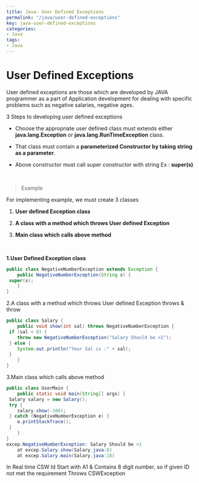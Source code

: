 ```yaml
---
title: Java- User Defined Exceptions
permalink: "/java/user-defined-exceptions"
key: java-user-defined-exceptions
categories:
- Java
tags:
- Java
---
```


User Defined Exceptions
==========================

User defined exceptions are those which are developed by JAVA programmer as a
part of Application development for dealing with specific problems such as
negative salaries, negative ages.

3 Steps to developing user defined exceptions

-   Choose the appropriate user defined class must extends either
    **java.lang.Exception** or **java.lang.RunTimeException** class.

-   That class must contain a **parameterized Constructor by taking string as a
    parameter**.

-   Above constructor must call super constructor with string Ex : **super(s)**
<br>

> Example

For implementing example, we must create 3 classes

1.  **User defined Exception class**

2.  **A class with a method which throws User defined Exception**

3.  **Main class which calls above method**

<br>

**1.User Defined Exception class**
```java
public class NegativeNumberException extends Exception {
	public NegativeNumberException(String s) {
 super(s);
	}
}
```

2.A class with a method which throws User defined Exception throws & throw
```java
public class Salary {
	public void show(int sal) throws NegativeNumberException {
 if (sal < 0) {
 	throw new NegativeNumberException("Salary Should be >1");
 } else {
 	System.out.println("Your Sal is :" + sal);
 }
	}
}
```



3.Main class which calls above method
```java
public class UserMain {
	public static void main(String[] args) {
 Salary salary = new Salary();
 try {
 	salary.show(-100);
 } catch (NegativeNumberException e) { 	 
 	e.printStackTrace();
 }
	}
}
excep.NegativeNumberException: Salary Should be >1
	at excep.Salary.show(Salary.java:8)
	at excep.Salary.main(Salary.java:18)
```
In Real time CSW Id Start with A1 & Contains 8 digit number, so if given ID not
met the requirement Throws CSWException
